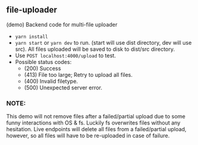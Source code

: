 ## file-uploader

(demo) Backend code for multi-file uploader

- `yarn install`
- `yarn start` or `yarn dev` to run. (start will use dist directory, dev will use src). All files uploaded will be saved to disk to dist/src directory.
- Use `POST localhost:4000/upload` to test.
- Possible status codes:
  - (200) Success
  - (413) File too large; Retry to upload all files.
  - (400) Invalid filetype.
  - (500) Unexpected server error.

### NOTE:
This demo will not remove files after a failed/partial upload due to some funny interactions with OS & fs.
Luckily fs overwrites files without any hesitation.
Live endpoints will delete all files from a failed/partial upload, however, so all files will have to be re-uploaded in case of failure.